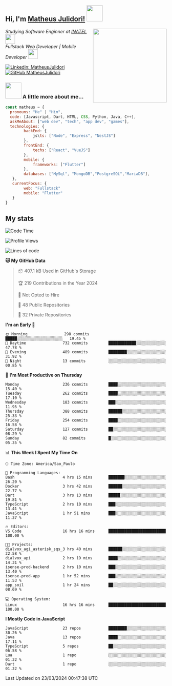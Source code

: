 <h2> Hi, I'm <a href="https://matheusjulidori.github.io" target="_blank">Matheus Julidori!</a> <img src="https://media.giphy.com/media/12oufCB0MyZ1Go/giphy.gif" width="50"></h2>
<img align='right' src="https://media.giphy.com/media/3oKIPnAiaMCws8nOsE/giphy.gif" width="230" height="auto">
<p><em>Studying Software Enginner at <a href="http://www.inatel.br" target="_blank">INATEL</a><img src="https://media.giphy.com/media/fYSnHlufseco8Fh93Z/giphy.gif" width="30"></br>
  Fullstack Web Developer | Mobile Developer <img src="https://media.giphy.com/media/WUlplcMpOCEmTGBtBW/giphy.gif" width="30">
</em></p>

[![Linkedin: MatheusJulidori](https://img.shields.io/badge/-MatheusJulidori-blue?style=flat-square&logo=Linkedin&logoColor=white&link=https://www.linkedin.com/in/MatheusJulidori/)](https://www.linkedin.com/in/MatheusJulidori/)
[![GitHub MatheusJulidori](https://img.shields.io/github/followers/matheusjulidori?label=follow&style=social)](https://github.com/MatheusJulidori)


### <img src="https://media.giphy.com/media/VgCDAzcKvsR6OM0uWg/giphy.gif" width="50"> A little more about me...  

```javascript
const matheus = {
  pronouns: "He" | "Him",
  code: [Javascript, Dart, HTML, CSS, Python, Java, C++],
  askMeAbout: ["web dev", "tech", "app dev", "games"],
  technologies: {
        backEnd: {
            js\ts: ["Node", "Express", "NestJS"]
        },
        frontEnd: {
            techs: ["React", "VueJS"]
        },
        mobile: {
            frameworks: ["Flutter"]
        },
        databases: ["MySql", "MongoDB","PostgreSQL","MariaDB"],
   },
   currentFocus: {
        web: "Fullstack"
        mobile: "Flutter"
   }
}
```
<h2>My stats</h2>

<!--START_SECTION:waka-->
![Code Time](http://img.shields.io/badge/Code%20Time-541%20hrs%2059%20mins-blue)

![Profile Views](http://img.shields.io/badge/Profile%20Views-0-blue)

![Lines of code](https://img.shields.io/badge/From%20Hello%20World%20I%27ve%20Written-6.5%20million%20lines%20of%20code-blue)

**🐱 My GitHub Data** 

> 📦 407.1 kB Used in GitHub's Storage 
 > 
> 🏆 219 Contributions in the Year 2024
 > 
> 🚫 Not Opted to Hire
 > 
> 📜 48 Public Repositories 
 > 
> 🔑 32 Private Repositories 
 > 
**I'm an Early 🐤** 

```text
🌞 Morning                298 commits         █████░░░░░░░░░░░░░░░░░░░░   19.45 % 
🌆 Daytime                732 commits         ████████████░░░░░░░░░░░░░   47.78 % 
🌃 Evening                489 commits         ████████░░░░░░░░░░░░░░░░░   31.92 % 
🌙 Night                  13 commits          ░░░░░░░░░░░░░░░░░░░░░░░░░   00.85 % 
```
📅 **I'm Most Productive on Thursday** 

```text
Monday                   236 commits         ████░░░░░░░░░░░░░░░░░░░░░   15.40 % 
Tuesday                  262 commits         ████░░░░░░░░░░░░░░░░░░░░░   17.10 % 
Wednesday                183 commits         ███░░░░░░░░░░░░░░░░░░░░░░   11.95 % 
Thursday                 388 commits         ██████░░░░░░░░░░░░░░░░░░░   25.33 % 
Friday                   254 commits         ████░░░░░░░░░░░░░░░░░░░░░   16.58 % 
Saturday                 127 commits         ██░░░░░░░░░░░░░░░░░░░░░░░   08.29 % 
Sunday                   82 commits          █░░░░░░░░░░░░░░░░░░░░░░░░   05.35 % 
```


📊 **This Week I Spent My Time On** 

```text
🕑︎ Time Zone: America/Sao_Paulo

💬 Programming Languages: 
Bash                     4 hrs 15 mins       ███████░░░░░░░░░░░░░░░░░░   26.20 % 
Docker                   3 hrs 42 mins       ██████░░░░░░░░░░░░░░░░░░░   22.77 % 
Dart                     3 hrs 13 mins       █████░░░░░░░░░░░░░░░░░░░░   19.81 % 
TypeScript               2 hrs 10 mins       ███░░░░░░░░░░░░░░░░░░░░░░   13.41 % 
JavaScript               1 hr 51 mins        ███░░░░░░░░░░░░░░░░░░░░░░   11.37 % 

🔥 Editors: 
VS Code                  16 hrs 16 mins      █████████████████████████   100.00 % 

🐱‍💻 Projects: 
dialvox_agi_asterisk_sqs_3 hrs 40 mins       ██████░░░░░░░░░░░░░░░░░░░   22.58 % 
dialvox_api              2 hrs 19 mins       ████░░░░░░░░░░░░░░░░░░░░░   14.31 % 
isense-prod-backend      2 hrs 10 mins       ███░░░░░░░░░░░░░░░░░░░░░░   13.40 % 
isense-prod-app          1 hr 52 mins        ███░░░░░░░░░░░░░░░░░░░░░░   11.53 % 
app_soil                 1 hr 24 mins        ██░░░░░░░░░░░░░░░░░░░░░░░   08.69 % 

💻 Operating System: 
Linux                    16 hrs 16 mins      █████████████████████████   100.00 % 
```

**I Mostly Code in JavaScript** 

```text
JavaScript               23 repos            ████████░░░░░░░░░░░░░░░░░   30.26 % 
Java                     13 repos            ████░░░░░░░░░░░░░░░░░░░░░   17.11 % 
TypeScript               5 repos             ██░░░░░░░░░░░░░░░░░░░░░░░   06.58 % 
Lua                      1 repo              ░░░░░░░░░░░░░░░░░░░░░░░░░   01.32 % 
Dart                     1 repo              ░░░░░░░░░░░░░░░░░░░░░░░░░   01.32 % 
```




 Last Updated on 23/03/2024 00:47:38 UTC
<!--END_SECTION:waka-->
